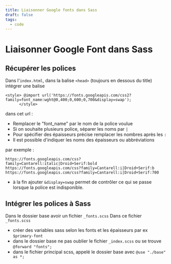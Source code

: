 ```yaml
---
title: Liaisonner Google fonts dans Sass
draft: false
tags:
  - code
---
```

# Liaisonner Google Font dans Sass

## Récupérer les polices

Dans l'```index.html```, dans la balise ```<head>``` (toujours en dessous du title) intégrer une balise
```
<style> @import url('https://fonts.googleapis.com/css2?family=font_name:wght@0,400;0,600;0,700&display=swap');
      </style>
```

dans cet url :
- Remplacer le "font_name" par le nom de la police voulue
- Si on souhaite plusieurs police, séparer les noms par ```|```
- Pour spécifier des épaisseurs précise remplacer les nombres après les ```:```
- Il est possible d'indiquer les noms des épaisseurs ou abbréviations 

par exemple : 
```
https://fonts.googleapis.com/css?family=Cantarell:italic|Droid+Serif:bold
https://fonts.googleapis.com/css?family=Cantarell:i|Droid+Serif:b
https://fonts.googleapis.com/css?family=Cantarell:i|Droid+Serif:700
```
- à la fin ajouter ```&display=swap``` permet de contrôler ce qui se passe lorsque la police est indisponible.

## Intégrer les polices à Sass

Dans le dossier base avoir un fichier ```_fonts.scss```
Dans ce fichier ```_fonts.scss``` 
- créer des variables sass selon les fonts et les épaisseurs par ex ```$primary-font``` 
- dans le dossier base ne pas oublier le fichier ```_index.scss``` ou se trouve ```@forward "fonts";``` 
- dans le fichier principal scss, appelé le dossier base avec ```@use "./base" as *;```


